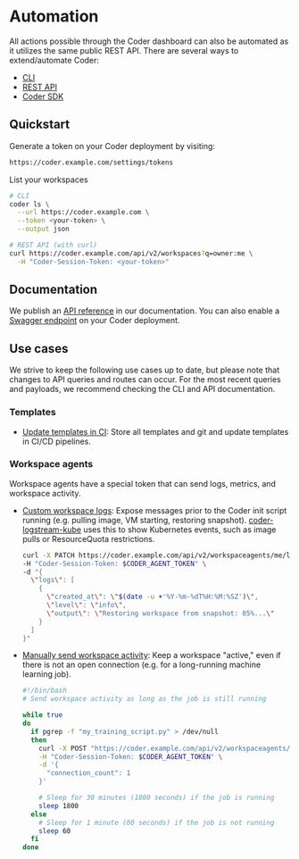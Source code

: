 # Automation

All actions possible through the Coder dashboard can also be automated as it utilizes the same public REST API. There are several ways to extend/automate Coder:

- [CLI](../cli.md)
- [REST API](../api/)
- [Coder SDK](https://pkg.go.dev/github.com/coder/coder/codersdk)

## Quickstart

Generate a token on your Coder deployment by visiting:

```sh
https://coder.example.com/settings/tokens
```

List your workspaces

```sh
# CLI
coder ls \
  --url https://coder.example.com \
  --token <your-token> \
  --output json

# REST API (with curl)
curl https://coder.example.com/api/v2/workspaces?q=owner:me \
  -H "Coder-Session-Token: <your-token>"
```

## Documentation

We publish an [API reference](../api/index.md) in our documentation. You can also enable a [Swagger endpoint](../cli/server#--swagger-enable) on your Coder deployment.

## Use cases

We strive to keep the following use cases up to date, but please note that changes to API queries and routes can occur. For the most recent queries and payloads, we recommend checking the CLI and API documentation.

### Templates

- [Update templates in CI](../templates/change-management.md): Store all templates and git and update templates in CI/CD pipelines.

### Workspace agents

Workspace agents have a special token that can send logs, metrics, and workspace activity.

- [Custom workspace logs](../api/agents.md#patch-workspace-agent-logs): Expose messages prior to the Coder init script running (e.g. pulling image, VM starting, restoring snapshot). [coder-logstream-kube](https://github.com/coder/coder-logstream-kube) uses this to show Kubernetes events, such as image pulls or ResourceQuota restrictions.

  ```sh
  curl -X PATCH https://coder.example.com/api/v2/workspaceagents/me/logs \
  -H "Coder-Session-Token: $CODER_AGENT_TOKEN" \
  -d "{
    \"logs\": [
      {
        \"created_at\": \"$(date -u +'%Y-%m-%dT%H:%M:%SZ')\",
        \"level\": \"info\",
        \"output\": \"Restoring workspace from snapshot: 05%...\"
      }
    ]
  }"
  ```

- [Manually send workspace activity](../api/agents.md#submit-workspace-agent-stats): Keep a workspace "active," even if there is not an open connection (e.g. for a long-running machine learning job).

  ```sh
  #!/bin/bash
  # Send workspace activity as long as the job is still running

  while true
  do
    if pgrep -f "my_training_script.py" > /dev/null
    then
      curl -X POST "https://coder.example.com/api/v2/workspaceagents/me/report-stats" \
      -H "Coder-Session-Token: $CODER_AGENT_TOKEN" \
      -d '{
        "connection_count": 1
      }'

      # Sleep for 30 minutes (1800 seconds) if the job is running
      sleep 1800
    else
      # Sleep for 1 minute (60 seconds) if the job is not running
      sleep 60
    fi
  done
  ```
